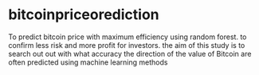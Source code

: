 # bitcoinpriceorediction
To predict bitcoin price with maximum efficiency using random forest. to
confirm less risk and more profit for investors. the aim of this study is to
search out out with what accuracy the direction of the value of Bitcoin are
often predicted using machine learning methods
